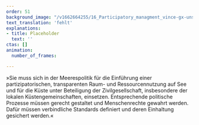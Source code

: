 ```yaml
---
order: 51
background_image: "/v1662664255/16_Participatory_managment_vince-gx-unsplash_xoairb_fkengg.jpg"
text_translation: 'fehlt'
explanations:
- title: Placeholder
  text: ''
ctas: []
animation:
  number_of_frames: 

---
```

»Sie muss sich in der Meerespolitik für die Einführung einer partizipatorischen, transparenten Raum- und Ressourcennutzung auf See und für die Küste unter Beteiligung der Zivilgesellschaft, insbesondere der lokalen Küstengemeinschaften, einsetzen. Entsprechende politische Prozesse müssen gerecht gestaltet und Menschenrechte gewahrt werden. Dafür müssen verbindliche Standards definiert und deren Einhaltung gesichert werden.«